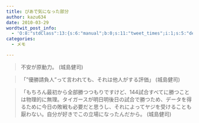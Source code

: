 ```yaml
---
title: ぴあで気になった部分
author: kazu634
date: 2010-03-29
wordtwit_post_info:
  - 'O:8:"stdClass":13:{s:6:"manual";b:0;s:11:"tweet_times";i:1;s:5:"delay";i:0;s:7:"enabled";i:1;s:10:"separation";s:2:"60";s:7:"version";s:3:"3.7";s:14:"tweet_template";b:0;s:6:"status";i:2;s:6:"result";a:0:{}s:13:"tweet_counter";i:2;s:13:"tweet_log_ids";a:1:{i:0;i:5201;}s:9:"hash_tags";a:0:{}s:8:"accounts";a:1:{i:0;s:7:"kazu634";}}'
categories:
  - メモ

---
```

<div class="section">
<blockquote>
<p>
      不安が原動力。 (城島健司)
</p>
</blockquote>
  
<blockquote>
<p>
      「&#8221;優勝請負人&#8221;って言われても、それは他人がする評価」 (城島健司)
</p>
</blockquote>
  
<blockquote>
<p>
      「もちろん最初から全部勝つつもりですけど、144試合すべてに勝つことは物理的に無理。タイガースが明日明後日の試合で勝つため、データを得るために今日の敗戦も必要だと思うし、それによってヤジを受けることも厭わない。自分が好きでこの立場になったんだから。 (城島健司)
</p>
</blockquote>
</div>

